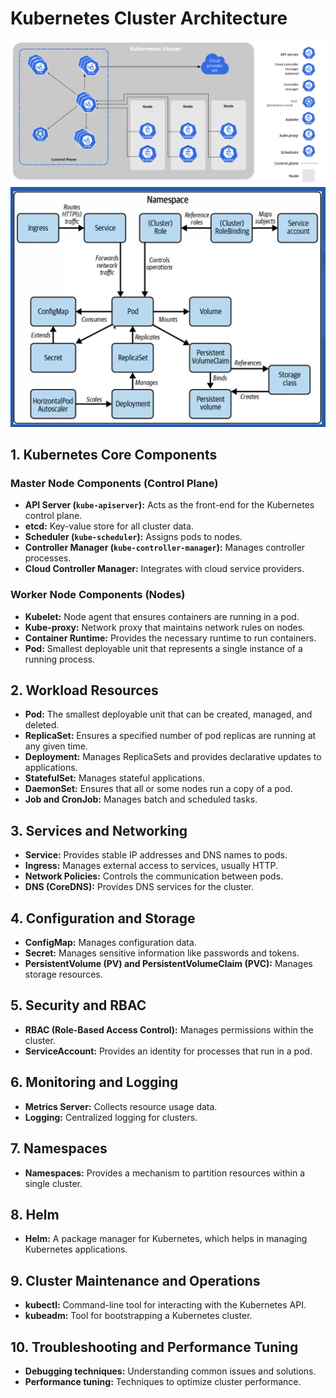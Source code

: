 # Kubernetes Cluster Architecture

![alt text](images/k8s-arch.png)
![alt text](images/pods-connectiona.png)

## **1. Kubernetes Core Components**

### Master Node Components (Control Plane)

- **API Server (`kube-apiserver`):** Acts as the front-end for the Kubernetes control plane.
- **etcd:** Key-value store for all cluster data.
- **Scheduler (`kube-scheduler`):** Assigns pods to nodes.
- **Controller Manager (`kube-controller-manager`):** Manages controller processes.
- **Cloud Controller Manager:** Integrates with cloud service providers.

### Worker Node Components (Nodes)

- **Kubelet:** Node agent that ensures containers are running in a pod.
- **Kube-proxy:** Network proxy that maintains network rules on nodes.
- **Container Runtime:** Provides the necessary runtime to run containers.
- **Pod:** Smallest deployable unit that represents a single instance of a running process.

## **2. Workload Resources**

- **Pod:** The smallest deployable unit that can be created, managed, and deleted.
- **ReplicaSet:** Ensures a specified number of pod replicas are running at any given time.
- **Deployment:** Manages ReplicaSets and provides declarative updates to applications.
- **StatefulSet:** Manages stateful applications.
- **DaemonSet:** Ensures that all or some nodes run a copy of a pod.
- **Job and CronJob:** Manages batch and scheduled tasks.

## **3. Services and Networking**

- **Service:** Provides stable IP addresses and DNS names to pods.
- **Ingress:** Manages external access to services, usually HTTP.
- **Network Policies:** Controls the communication between pods.
- **DNS (CoreDNS):** Provides DNS services for the cluster.

## **4. Configuration and Storage**

- **ConfigMap:** Manages configuration data.
- **Secret:** Manages sensitive information like passwords and tokens.
- **PersistentVolume (PV) and PersistentVolumeClaim (PVC):** Manages storage resources.

## **5. Security and RBAC**

- **RBAC (Role-Based Access Control):** Manages permissions within the cluster.
- **ServiceAccount:** Provides an identity for processes that run in a pod.

## **6. Monitoring and Logging**

- **Metrics Server:** Collects resource usage data.
- **Logging:** Centralized logging for clusters.

## **7. Namespaces**

- **Namespaces:** Provides a mechanism to partition resources within a single cluster.

## **8. Helm**

- **Helm:** A package manager for Kubernetes, which helps in managing Kubernetes applications.

## **9. Cluster Maintenance and Operations**

- **kubectl:** Command-line tool for interacting with the Kubernetes API.
- **kubeadm:** Tool for bootstrapping a Kubernetes cluster.

## **10. Troubleshooting and Performance Tuning**

- **Debugging techniques:** Understanding common issues and solutions.
- **Performance tuning:** Techniques to optimize cluster performance.
